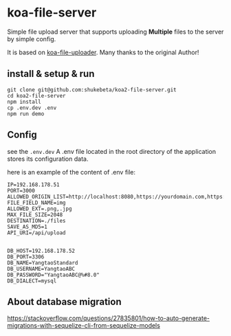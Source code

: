 # koa-file-server


Simple file upload server that supports uploading **Multiple** files to the server by simple config.

It is based on [koa-file-uploader](https://www.npmjs.com/package/koa-file-uploader). Many thanks to the original Author!

## install & setup & run

	git clone git@github.com:shukebeta/koa2-file-server.git
	cd koa2-file-server
	npm install
    cp .env.dev .env	
	npm run demo

## Config

see the `.env.dev`
A .env file located in the root directory of the application stores its configuration data.

here is an example of the content of .env file:

    IP=192.168.178.51
    PORT=3000
    ALLOWED_ORIGIN_LIST=http://localhost:8080,https://yourdomain.com,https://dev.yourdomain.com
    FILE_FIELD_NAME=img
    ALLOWED_EXT=.png,.jpg
    MAX_FILE_SIZE=2048
    DESTINATION=./files
    SAVE_AS_MD5=1
    API_URI=/api/upload


	DB_HOST=192.168.178.52
	DB_PORT=3306
	DB_NAME=YangtaoStandard
	DB_USERNAME=YangtaoABC
	DB_PASSWORD="YangtaoABC@%#8.0"
	DB_DIALECT=mysql


## About database migration
https://stackoverflow.com/questions/27835801/how-to-auto-generate-migrations-with-sequelize-cli-from-sequelize-models

